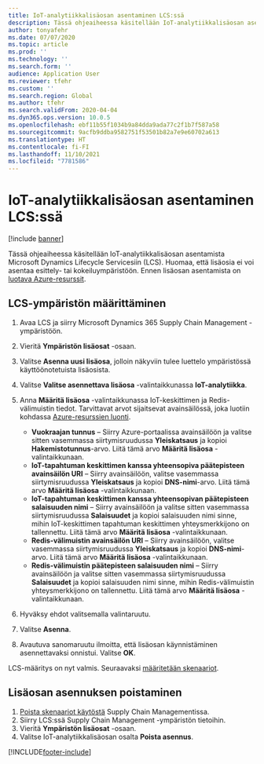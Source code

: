 ```yaml
---
title: IoT-analytiikkalisäosan asentaminen LCS:ssä
description: Tässä ohjeaiheessa käsitellään IoT-analytiikkalisäosan asentamista Microsoft Dynamics Lifecycle Servicesiin (LCS).
author: tonyafehr
ms.date: 07/07/2020
ms.topic: article
ms.prod: ''
ms.technology: ''
ms.search.form: ''
audience: Application User
ms.reviewer: tfehr
ms.custom: ''
ms.search.region: Global
ms.author: tfehr
ms.search.validFrom: 2020-04-04
ms.dyn365.ops.version: 10.0.5
ms.openlocfilehash: ebf11b55f1034b9a84dda9ada77c2f1b7f587a58
ms.sourcegitcommit: 9acfb9ddba9582751f53501b82a7e9e60702a613
ms.translationtype: HT
ms.contentlocale: fi-FI
ms.lasthandoff: 11/10/2021
ms.locfileid: "7781586"
---
```

# <a name="install-the-iot-intelligence-add-in-in-lcs"></a>IoT-analytiikkalisäosan asentaminen LCS:ssä

[!include [banner](../../includes/banner.md)]

Tässä ohjeaiheessa käsitellään IoT-analytiikkalisäosan asentamista Microsoft Dynamics Lifecycle Servicesiin (LCS). Huomaa, että lisäosia ei voi asentaa esittely- tai kokeiluympäristöön. Ennen lisäosan asentamista on [luotava Azure-resurssit](iot-azure-setup.md).

## <a name="set-up-the-lcs-environment"></a>LCS-ympäristön määrittäminen

1. Avaa LCS ja siirry Microsoft Dynamics 365 Supply Chain Management -ympäristöön.
2. Vieritä **Ympäristön lisäosat** -osaan.
3. Valitse **Asenna uusi lisäosa**, jolloin näkyviin tulee luettelo ympäristössä käyttöönotetuista lisäosista.
4. Valitse **Valitse asennettava lisäosa** -valintaikkunassa **IoT-analytiikka**.
5. Anna **Määritä lisäosa** -valintaikkunassa IoT-keskittimen ja Redis-välimuistin tiedot. Tarvittavat arvot sijaitsevat avainsäilössä, joka luotiin kohdassa [Azure-resurssien luonti](iot-azure-setup.md).

    + **Vuokraajan tunnus** – Siirry Azure-portaalissa avainsäilöön ja valitse sitten vasemmassa siirtymisruudussa **Yleiskatsaus** ja kopioi **Hakemistotunnus**-arvo. Liitä tämä arvo **Määritä lisäosa** -valintaikkunaan.
    + **IoT-tapahtuman keskittimen kanssa yhteensopiva päätepisteen avainsäilön URI** – Siirry avainsäilöön, valitse vasemmassa siirtymisruudussa **Yleiskatsaus** ja kopioi **DNS-nimi**-arvo. Liitä tämä arvo **Määritä lisäosa** -valintaikkunaan.
    + **IoT-tapahtuman keskittimen kanssa yhteensopivan päätepisteen salaisuuden nimi** – Siirry avainsäilöön ja valitse sitten vasemmassa siirtymisruudussa **Salaisuudet** ja kopioi salaisuuden nimi sinne, mihin IoT-keskittimen tapahtuman keskittimen yhteysmerkkijono on tallennettu. Liitä tämä arvo **Määritä lisäosa** -valintaikkunaan.
    + **Redis-välimuistin avainsäilön URI** – Siirry avainsäilöön, valitse vasemmassa siirtymisruudussa **Yleiskatsaus** ja kopioi **DNS-nimi**-arvo. Liitä tämä arvo **Määritä lisäosa** -valintaikkunaan.
    + **Redis-välimuistin päätepisteen salaisuuden nimi** – Siirry avainsäilöön ja valitse sitten vasemmassa siirtymisruudussa **Salaisuudet** ja kopioi salaisuuden nimi sinne, mihin Redis-välimuistin yhteysmerkkijono on tallennettu. Liitä tämä arvo **Määritä lisäosa** -valintaikkunaan.

6. Hyväksy ehdot valitsemalla valintaruutu.
7. Valitse **Asenna**.
8. Avautuva sanomaruutu ilmoitta, että lisäosan käynnistäminen asennettavaksi onnistui. Valitse **OK**.

LCS-määritys on nyt valmis. Seuraavaksi [määritetään skenaariot](iot-scenario-setup.md).

## <a name="uninstall-the-add-in"></a><a id="uninstall-addin"></a>Lisäosan asennuksen poistaminen

1. [Poista skenaariot käytöstä](iot-scenario-setup.md#disable-a-scenario) Supply Chain Managementissa.
2. Siirry LCS:ssä Supply Chain Management -ympäristön tietoihin.
3. Vieritä **Ympäristön lisäosat** -osaan.
4. Valitse IoT-analytiikkalisäosan osalta **Poista asennus**.


[!INCLUDE[footer-include](../../includes/footer-banner.md)]